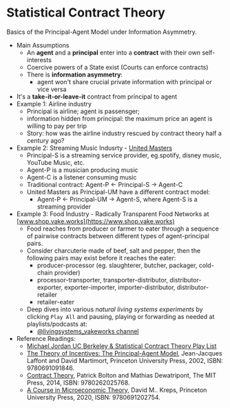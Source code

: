 # Statistical Contract Theory

Basics of the Principal-Agent Model under Information Asymmetry.

- Main Assumptions
  - An **agent** and a **principal** enter into a **contract** with their own self-interests
  - Coercive powers of a State exist (Courts can enforce contracts)
  - There is **information asymmetry**:
    - agent won't share crucial private information with principal or vice versa
- It's a **take-it-or-leave-it** contract from principal to agent
- Example 1: Airline industry
  - Principal is airline; agent is passensger; 
  - information hidden from principal: the maximum price an agent is willing to pay per trip
  - Story: how was the airline industry rescued by contract theory half a century ago?
- Example 2: Streaming Music Indusrty - [United Masters](https://unitedmasters.com/)
  - Principal-S is a streaming service provider, eg.spotify, disney music, YouTube Music, etc.
  - Agent-P is a musician producing music
  - Agent-C is a listener consuming music
  - Traditional contract: Agent-P <- Principal-S -> Agent-C 
  - United Masters as Principal-UM have a different contract model: 
    - Agent-P <- Principal-UM -> Agent-S, where Agent-S is a streaming provider
- Example 3: Food Industry - Radically Transparent Food Networks at [www.shop.vake.works](https://www.shop.vake.works)
  - Food reaches from producer or farmer to eater through a sequence of pairwise contracts between different types of agent-principal pairs. 
  - Consider charcuterie made of beef, salt and pepper, then the following pairs may exist before it reaches the eater:
    - producer-processor (eg. slaughterer, butcher, packager, cold-chain provider)
    - processor-transporter, transporter-distributor, distributor-exporter, exporter-importer, importer-distributor, distributor-retailer
    - retailer-eater
  - Deep dives into various *natural living systems experiments* by clicking `Play All` and pausing, playing or forwarding as needed at playlists/podcasts at:
    - [@livingsystems_vakeworks channel](https://www.youtube.com/@livingsystems_vakeworks)
- Reference Readings:
    - [Michael Jordan UC Berkeley & Statistical Contract Theory Play List](https://www.youtube.com/playlist?list=PL_I1mOIPmfpb6u2JekTNSMdcyq-jayI8S)
    - [The Theory of Incentives: The Principal-Agent Model](https://press.princeton.edu/books/paperback/9780691091846/the-theory-of-incentives), Jean-Jacques Laffont and David Martimort, Princeton University Press, 2002, ISBN: 9780691091846.
    - [Contract Theory](https://mitpress.mit.edu/9780262025768/contract-theory/), Patrick Bolton and Mathias Dewatripont, The MIT Press, 2014, ISBN: 9780262025768.
    - [A Course in Microeconomic Theory](https://press.princeton.edu/books/paperback/9780691202754/a-course-in-microeconomic-theory), David M.. Kreps, Princeton University Press, 2020, ISBN: 9780691202754.



